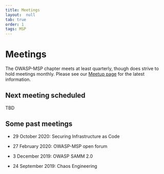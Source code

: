 ```yaml
---
title: Meetings
layout:  null
tab: true
order: 1
tags: MSP
---
```


# Meetings

The OWASP-MSP chapter meets at least quarterly, though does strive to hold meetings monthly. Please see our 
[Meetup page](https://www.meetup.com/OWASP-MSP-Meetup) for the latest information.

## Next meeting scheduled

TBD

## Some past meetings

* 29 October 2020: 
Securing Infrastructure as Code

* 27 February 2020: 
OWASP-MSP open forum

* 3 December 2019: 
OWASP SAMM 2.0
  
* 24 September 2019: 
Chaos Engineering
  
